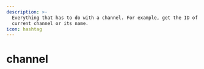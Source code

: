 ```yaml
---
description: >-
  Everything that has to do with a channel. For example, get the ID of the
  current channel or its name.
icon: hashtag
---
```


# channel

